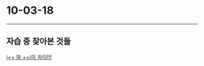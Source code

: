 # 10-03-18

---

## 자습 중 찾아본 것들

[i++ 와 ++i의 차이!!!](http://blog.naver.com/PostView.nhn?blogId=gguggu2000&logNo=80126225496)